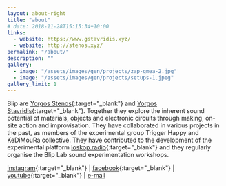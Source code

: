 ```yaml
---
layout: about-right
title: "about"
# date: 2018-11-28T15:15:34+10:00
links: 
  - website: https://www.gstavridis.xyz/
  - website: http://stenos.xyz/
permalink: "/about/"
description: ""
gallery:
  - image: "/assets/images/gen/projects/zap-gmea-2.jpg"
  - image: "/assets/images/gen/projects/setups-1.jpeg"
gallery_limit: 1
---
```


Blip are [Yorgos Stenos](https://www.stenos.xyz/){:target="_blank"} and [Yorgos Stavridis](https://www.gstavridis.xyz/){:target="_blank"}. Together they explore the inherent sound potential of materials, objects and electronic circuits through making, on-site action and improvisation. Τhey have collaborated in various projects in the past, as members of the experimental group Trigger Happy and KeDiMouRa collective. They have contributed to the development of the experimental platform [loskop.radio](https://loskop.radio/shows/){:target="_blank"} and they regularly organise the Blip Lab sound experimentation workshops.

<!-- **Get in touch, send us an [e-mail](mailto:blipduo@gmail.com).**

**Receive updates on our upcoming activities:** -->

[instagram](https://www.instagram.com/blipduo/){:target="_blank"} | 
[facebook](https://www.facebook.com/people/BLIP-duo/61553158751326/){:target="_blank"} | 
[youtube](https://youtu.be/DNfIE924CLk?si=7Thv7HAFqFNeUHun){:target="_blank"} | 
[e-mail](mailto:blipduo@gmail.com)